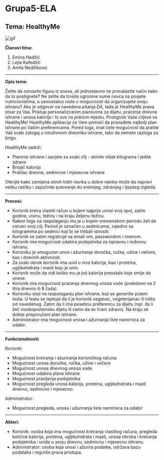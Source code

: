 # Grupa5-ELA
## Tema: HealthyMe

![gif](https://mir-s3-cdn-cf.behance.net/project_modules/max_1200/e28d1451661577.58f63a7c1c356.gif)

**Članovi tima:**
1. Emina Hadžić
2. Lejla Kafedžić
3. Amila Nedžibović

---
**Opis teme:**

Želite da ostvarite figuru iz snova, ali jednostavno ne pronalazite način kako da to postignete? Ne zelite da trosite ogromne sume novca na posjete nutricionistima, a samostalno niste u mogucnosti da organizujete svoju ishranu? Ako je odgovor na navedena pitanja _DA_, tada je HealthyMe prava stvar za Vas. Pristup personaliziranim planovima za dijetu, praćenje dnevne ishrane i unosa kalorija i to sve na jednom mjestu. Postignite Vaše ciljeve sa HealthyMe!
HealthyMe aplikacija će Vam pomoći da pronađete najbolji plan ishrane po Vašim preferencama. Pored toga, imat ćete mogućnost da pratite Vaš svaki zalogaj u intuitivnom dnevniku ishrane, tako da nemate razloga za brigu. 

HealthyMe sadrži:
* Planove ishrane i savjete za svaki cilj - skinite višak kilograma i jedite zdravo
* Brojač kalorija
* Pratilac dnevne, sedmicne i mjesecne ishrane 

Otkrijte kako zamijena _sitnih_ loših navika u dobre navike može da napravi veliku razliku i započnite putovanje do sretnijeg, zdravijeg i ljepšeg izgleda.   

---

**Procesi:**

* Korisnik kreira vlastiti račun u kojem najprije unosi svoj spol, zatim godine, visinu, težinu i na kraju željenu težinu. 
* Nakon toga na raspolaganju mu je u kojem vremenskom periodu želi da ostvari svoj cilj. Period je označen u sedmicama, zajedno sa kilogramima po sedmici koji bi se trebali istrositi.  
* Korisnik se zatim registruje sa email-om, passwordom i imenom.
* Korisnik ima mogućnost odabira podsjetnika za ispravnu i redovnu ishranu.
* Korisniku je omogućen unos i ažuriranje doručka, ručka, užine i večere, kao i dnevnih aktivnosti.
* Za svaki obrok korisnik ima uvid u nivo kalorija, kao i proteina, ugljikohidrata i masti koju je unio.
* Korisnik može da vidi koliko mu je još kalorija preostalo koje smije da unese. 
* Korisnik ima mogućnost praćenja dnevnog unosa vode (podešeno na 2 litra dnevno ili 8 čaša). 
* Korisniku stoji na raspolaganju plan ishrane, koji se generiše putem testa. U testu se ispituje da li je korisnik veganac, vegeterijanac ili ništa od navedenog. Zatim da li ima posebnu preferencu za dijetu (npr. da li želi visokoproteinsku dijetu ili samo da se hrani zdravo). Na kraju se dobije preporučeni plan ishrane.   
* Administrator ima mogućnost unosa i ažuriranja liste namirnica za odabir. 

---

**Funkcionalnosti:**

Korisnik: 
* Mogućnost kreiranja i ažuriranja korisničkog računa
* Mogućnost unosa doručka, ručka, užine i večere
* Mogućnost unosa dnevnog unosa vode
* Mogućnost odabira plana ishrane
* Mogućnost pravljenja podsjetnika
* Mogućnost pregleda unosa kalorija, proteina, ugljikohidrata i masti dnevno, sedmicno i mjesecno.

Administrator:
* Mogućnost pregleda, unosa i ažuriranja liste namirnica za odabir

---

**Akteri:**
* Korisnik: osoba koja ima mogućnost kreiranja vlastitog računa, pregleda količine kalorija, proteina, ugljikohidrata i masti, unosa obroka i kreiranja podsjetnika i uvida u svoju dnevnu, sedmicnu i mjesecnu ishranu.
* Administrator: osoba koja unosi i ažurira podatke, održava bazu podataka i reguliše prava pristupa.
